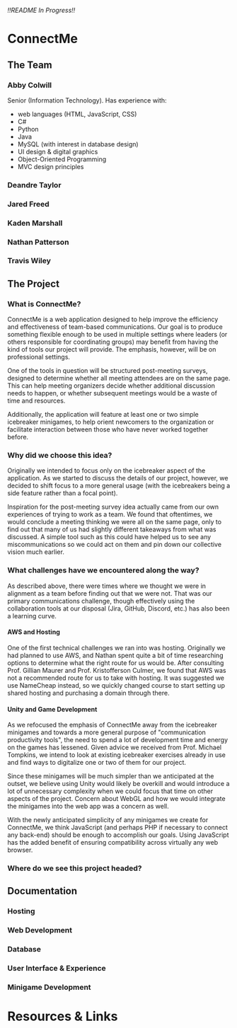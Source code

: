 _!!README In Progress!!_
# ConnectMe


## The Team

### Abby Colwill

Senior (Information Technology).
Has experience with:
- web languages (HTML, JavaScript, CSS)
- C#
- Python
- Java
- MySQL (with interest in database design)
- UI design & digital graphics
- Object-Oriented Programming
- MVC design principles

### Deandre Taylor

### Jared Freed

### Kaden Marshall

### Nathan Patterson

### Travis Wiley

## The Project

### What is ConnectMe?

ConnectMe is a web application designed to help improve the efficiency and effectiveness of team-based communications. Our goal is to produce something flexible enough to be used in multiple settings where leaders (or others responsible for coordinating groups) may benefit from having the kind of tools our project will provide. The emphasis, however, will be on professional settings.

One of the tools in question will be structured post-meeting surveys, designed to determine whether all meeting attendees are on the same page. This can help meeting organizers decide whether additional discussion needs to happen, or whether subsequent meetings would be a waste of time and resources.

Additionally, the application will feature at least one or two simple icebreaker minigames, to help orient newcomers to the organization or facilitate interaction between those who have never worked together before.

### Why did we choose this idea?

Originally we intended to focus only on the icebreaker aspect of the application. As we started to discuss the details of our project, however, we decided to shift focus to a more general usage (with the icebreakers being a side feature rather than a focal point).

Inspiration for the post-meeting survey idea actually came from our own experiences of trying to work as a team. We found that oftentimes, we would conclude a meeting thinking we were all on the same page, only to find out that many of us had slightly different takeaways from what was discussed. A simple tool such as this could have  helped us to see any miscommunications so we could act on them and pin down our collective vision much earlier.

### What challenges have we encountered along the way?

As described above, there were times where we thought we were in alignment as a team before finding out that we were not. That was our primary communications challenge, though  effectively using the collaboration tools at our disposal (Jira, GitHub, Discord, etc.) has also been a learning curve.

#### AWS and Hosting

One of the first technical challenges we ran into was hosting. Originally we had planned to use AWS, and Nathan spent quite a bit of time researching options to determine what the right route for us would be. After consulting Prof. Gillian Maurer and Prof. Kristofferson Culmer, we found that AWS was not a recommended route for us to take with hosting. It was suggested we use NameCheap instead, so we quickly changed course to start setting up shared hosting and purchasing a domain through there.

#### Unity and Game Development

As we refocused the emphasis of ConnectMe away from the icebreaker minigames and towards a more general purpose of "communication productivity tools", the need to spend a lot of development time and energy on the games has lessened. Given advice we received from Prof. Michael Tompkins, we intend to look at existing icebreaker exercises already in use and find ways to digitalize one or two of them for our project.

Since these minigames will be much simpler than we anticipated at the outset, we believe using Unity would likely be overkill and would introduce a lot of unnecessary complexity when we could focus that time on other aspects of the project. Concern about WebGL and how we would integrate the minigames into the web app was a concern as well.

With the newly anticipated simplicity of any minigames we create for ConnectMe, we think JavaScript (and perhaps PHP if necessary to connect any back-end) should be enough to accomplish our goals. Using JavaScript has the added benefit of ensuring compatibility across virtually any web browser.

### Where do we see this project headed?

## Documentation

### Hosting

### Web Development

### Database

### User Interface & Experience

### Minigame Development

# Resources & Links
